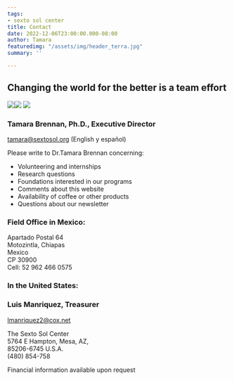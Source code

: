 ```yaml
---
tags:
- sexto sol center
title: Contact
date: 2022-12-06T23:00:00.000-08:00
author: Tamara
featuredimg: "/assets/img/header_terra.jpg"
summary: ''

---
```

## Changing the world for the better is a team effort

[![](/assets/img/facebook48.png)](https://www.facebook.com/pages/The-Sexto-Sol-Center/211129337269?ref=ts "Facebook")[![](/assets/img/youtube48.png)](https://www.youtube.com/watch?v=0ensxgLyh1k "Sexto Sol Youtube") [![](/assets/img/newsletter.png)](http://eepurl.com/b6CyD "Receive Newsletter")


### Tamara Brennan, Ph.D., Executive Director

[tamara@sextosol.org](mailto:tamara@sextosol.org) (English y español)

Please write to Dr.Tamara Brennan concerning:

* Volunteering and internships
* Research questions
* Foundations interested in our programs
* Comments about this website
* Availability of coffee or other products
* Questions about our newsletter

### Field Office in Mexico:

Apartado Postal 64  
Motozintla, Chiapas  
Mexico  
CP 30900  
Cell: 52 962 466 0575

### In the United States:

### Luis Manriquez, Treasurer

[lmanriquez2@cox.net](https://web.archive.org/web/20211025171416/mailto:lmanriquez2@cox.net)

The Sexto Sol Center  
5764 E Hampton, Mesa, AZ,  
85206-6745 U.S.A.  
(480) 854-758

Financial information available upon request

###